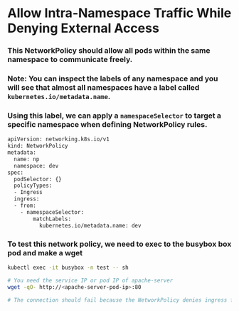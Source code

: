 # Allow Intra-Namespace Traffic While Denying External Access

### This NetworkPolicy should allow all pods within the same namespace to communicate freely.
### Note: You can inspect the labels of any namespace and you will see that almost all namespaces have a label called `kubernetes.io/metadata.name`.
### Using this label, we can apply a `namespaceSelector` to target a specific namespace when defining NetworkPolicy rules.

```bash
apiVersion: networking.k8s.io/v1
kind: NetworkPolicy
metadata:
  name: np
  namespace: dev
spec:
  podSelector: {}
  policyTypes:
  - Ingress
  ingress:
  - from:
    - namespaceSelector:
        matchLabels:
          kubernetes.io/metadata.name: dev
```

### To test this network policy, we need to exec to the busybox box pod and make a wget

```bash
kubectl exec -it busybox -n test -- sh

# You need the service IP or pod IP of apache-server
wget -qO- http://<apache-server-pod-ip>:80

# The connection should fail because the NetworkPolicy denies ingress from other namespaces.
```
